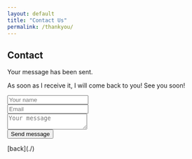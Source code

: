 ```yaml
---
layout: default
title: "Contact Us"
permalink: /thankyou/
---
```


## Contact
Your message has been sent.

As soon as I receive it, I will come back to you!
See you soon!
<form action="https://public.herotofu.com/v1/60edac00-e9b3-11ed-b2e2-c10354b56774" method="POST">
  <div>
    <input
      type="text"
      placeholder="Your name"
      name="name"
      class="contact-form"
      required
    />
  </div>
  <div class="mb-3 pt-0">
    <input
      type="email"
      placeholder="Email"
      name="email"
      class="contact-form"
      required
    />
  </div>
  <div class="mb-3 pt-0">
    <textarea
      placeholder="Your message"
      name="message"
      class="contact-form contact-form-textarea" 
      required
    ></textarea>
  </div>
  <div class="mb-3 pt-0">
    <button
    class="contact-form contact-form-button"
      type="submit"
    >Send message</button>
  </div>
</form>
[back](./)
